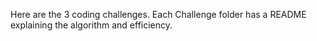 
Here are the 3 coding challenges. Each Challenge folder has a README explaining the algorithm and efficiency.
